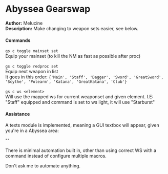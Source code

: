 # Abyssea Gearswap

**Author:** Melucine
<br/>
**Description:** Make changing to weapon sets easier, see below.
<br/>

#### Commands

`gs c toggle mainset set` <br> Equip your mainset (to kill the NM as fast as possible after proc)<br>
<br>
`gs c toggle redproc set` <br>Equip next weapon in list<br>
It goes in this order: `{'Main', 'Staff', 'Dagger', 'Sword', 'GreatSword', 'Scythe', 'Polearm', 'Katana', 'GreatKatana', 'Club'}`<br>
<br>
`gs c ws <element>`<br>
Will use the mapped ws for current weaponset and given element. I.E: "Staff" equipped and command is set to ws light, it will use "Starburst"


#### Assistance

A texts module is implemented, meaning a GUI textbox will appear, given you're in a Abyssea area:

"<insert picture>"

There is minimal automation built in, other than using correct WS with a command instead of configure multiple macros. 

Don't ask me to automate anything. 
